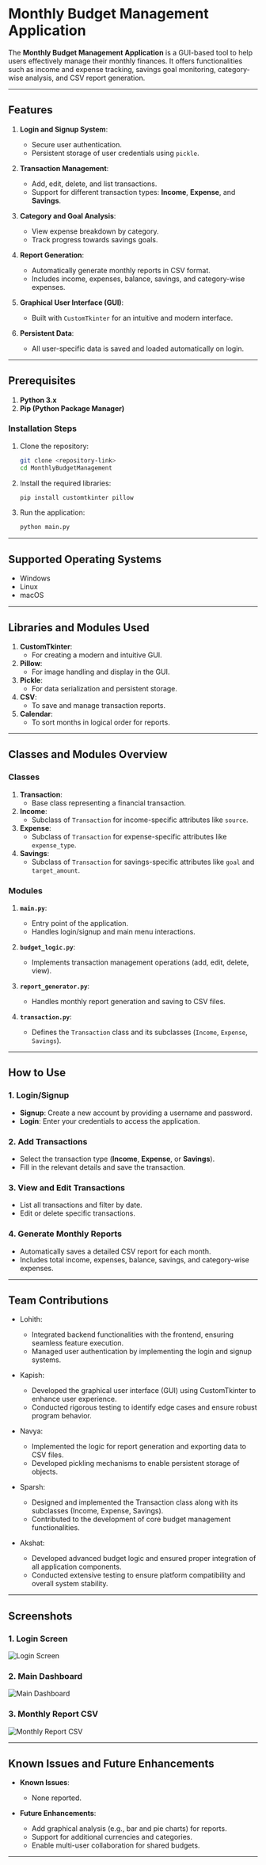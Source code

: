 
# Monthly Budget Management Application

The **Monthly Budget Management Application** is a GUI-based tool to help users effectively manage their monthly finances. It offers functionalities such as income and expense tracking, savings goal monitoring, category-wise analysis, and CSV report generation.

---

## Features

1. **Login and Signup System**:
   - Secure user authentication.
   - Persistent storage of user credentials using `pickle`.

2. **Transaction Management**:
   - Add, edit, delete, and list transactions.
   - Support for different transaction types: **Income**, **Expense**, and **Savings**.

3. **Category and Goal Analysis**:
   - View expense breakdown by category.
   - Track progress towards savings goals.

4. **Report Generation**:
   - Automatically generate monthly reports in CSV format.
   - Includes income, expenses, balance, savings, and category-wise expenses.

5. **Graphical User Interface (GUI)**:
   - Built with `CustomTkinter` for an intuitive and modern interface.

6. **Persistent Data**:
   - All user-specific data is saved and loaded automatically on login.

---

## Prerequisites

1. **Python 3.x**
2. **Pip (Python Package Manager)**

### Installation Steps

1. Clone the repository:
   ```bash
   git clone <repository-link>
   cd MonthlyBudgetManagement
   ```

2. Install the required libraries:
   ```bash
   pip install customtkinter pillow
   ```

3. Run the application:
   ```bash
   python main.py
   ```

---

## Supported Operating Systems

- Windows
- Linux
- macOS

---

## Libraries and Modules Used

1. **CustomTkinter**:
   - For creating a modern and intuitive GUI.
2. **Pillow**:
   - For image handling and display in the GUI.
3. **Pickle**:
   - For data serialization and persistent storage.
4. **CSV**:
   - To save and manage transaction reports.
5. **Calendar**:
   - To sort months in logical order for reports.

---

## Classes and Modules Overview

### Classes
1. **Transaction**:
   - Base class representing a financial transaction.
2. **Income**:
   - Subclass of `Transaction` for income-specific attributes like `source`.
3. **Expense**:
   - Subclass of `Transaction` for expense-specific attributes like `expense_type`.
4. **Savings**:
   - Subclass of `Transaction` for savings-specific attributes like `goal` and `target_amount`.

### Modules
1. **`main.py`**:
   - Entry point of the application.
   - Handles login/signup and main menu interactions.

2. **`budget_logic.py`**:
   - Implements transaction management operations (add, edit, delete, view).

3. **`report_generator.py`**:
   - Handles monthly report generation and saving to CSV files.

4. **`transaction.py`**:
   - Defines the `Transaction` class and its subclasses (`Income`, `Expense`, `Savings`).

---

## How to Use

### 1. **Login/Signup**
- **Signup**: Create a new account by providing a username and password.
- **Login**: Enter your credentials to access the application.

### 2. **Add Transactions**
- Select the transaction type (**Income**, **Expense**, or **Savings**).
- Fill in the relevant details and save the transaction.

### 3. **View and Edit Transactions**
- List all transactions and filter by date.
- Edit or delete specific transactions.

### 4. **Generate Monthly Reports**
- Automatically saves a detailed CSV report for each month.
- Includes total income, expenses, balance, savings, and category-wise expenses.

---

## Team Contributions

- Lohith:
  - Integrated backend functionalities with the frontend, ensuring seamless feature execution.
  - Managed user authentication by implementing the login and signup systems.

- Kapish:
  - Developed the graphical user interface (GUI) using CustomTkinter to enhance user experience.
  - Conducted rigorous testing to identify edge cases and ensure robust program behavior.

- Navya:
  - Implemented the logic for report generation and exporting data to CSV files.
  - Developed pickling mechanisms to enable persistent storage of objects.

- Sparsh:
  - Designed and implemented the Transaction class along with its subclasses (Income, Expense, Savings).
  - Contributed to the development of core budget management functionalities.

- Akshat:
  - Developed advanced budget logic and ensured proper integration of all application components.
  - Conducted extensive testing to ensure platform compatibility and overall system stability.

---

## Screenshots

### 1. Login Screen
![Login Screen](screenshots/login_page.png)

### 2. Main Dashboard
![Main Dashboard](screenshots/main_dashboard.png)

### 3. Monthly Report CSV
![Monthly Report CSV](screenshots/csv_report.png)

---

## Known Issues and Future Enhancements

- **Known Issues**:
  - None reported.

- **Future Enhancements**:
  - Add graphical analysis (e.g., bar and pie charts) for reports.
  - Support for additional currencies and categories.
  - Enable multi-user collaboration for shared budgets.

---